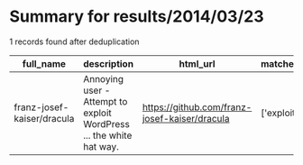 
# Summary for results/2014/03/23
    
1 records found after deduplication

| full_name | description | html_url | matched_list | matched_count | pushed_at | size | stargazers_count | language | forks_count |
|----------------------------|---------------------------------------------------------------------|-----------------------------------------------|----------------|-----------------|---------------------------|--------|--------------------|------------|---------------|
| franz-josef-kaiser/dracula | Annoying user - Attempt to exploit WordPress ... the white hat way. | https://github.com/franz-josef-kaiser/dracula | ['exploit'] | 1 | 2014-03-23 18:28:55+00:00 | 132 | 0 | nan | 0 |
